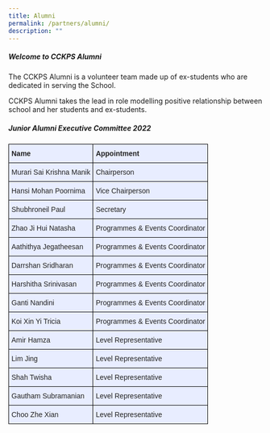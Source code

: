 ```yaml
---
title: Alumni
permalink: /partners/alumni/
description: ""
---
```

##### **Welcome to CCKPS Alumni**
The CCKPS Alumni is a volunteer team made up of ex-students who are dedicated in serving the School.

CCKPS Alumni takes the lead in role modelling positive relationship between school and her students and ex-students.

  

##### **Junior Alumni Executive Committee 2022**

<style type="text/css">
.tg  {border-collapse:collapse;border-spacing:0;margin:0px auto;}
.tg td{border-color:black;border-style:solid;border-width:1px;font-family:Arial, sans-serif;font-size:14px;
  overflow:hidden;padding:10px 5px;word-break:normal;}
.tg th{border-color:black;border-style:solid;border-width:1px;font-family:Arial, sans-serif;font-size:14px;
  font-weight:normal;overflow:hidden;padding:10px 5px;word-break:normal;}
.tg .tg-xwen{background-color:#E8EDFF;color:#222;font-weight:bold;text-align:left;vertical-align:middle}
.tg .tg-lr6o{background-color:#E8EDFF;color:#222;text-align:left;vertical-align:middle}
</style>
<table class="tg">
<tbody>
  <tr>
    <td class="tg-xwen"><span style="color:#222">Name</span></td>
    <td class="tg-xwen"><span style="color:#222">Appointment</span></td>
  </tr>
  <tr>
    <td class="tg-lr6o"><span style="color:#222">Murari Sai Krishna Manik</span></td>
    <td class="tg-lr6o"><span style="color:#222">Chairperson</span></td>
  </tr>
  <tr>
    <td class="tg-lr6o"><span style="color:#222">Hansi Mohan Poornima</span></td>
    <td class="tg-lr6o"><span style="color:#222">Vice Chairperson</span></td>
  </tr>
  <tr>
    <td class="tg-lr6o"><span style="color:#222">Shubhroneil Paul</span></td>
    <td class="tg-lr6o"><span style="color:#222"> Secretary</span></td>
  </tr>
  <tr>
    <td class="tg-lr6o"><span style="color:#222">Zhao Ji Hui Natasha</span></td>
    <td class="tg-lr6o"><span style="color:#222"> Programmes &amp; Events Coordinator</span></td>
  </tr>
  <tr>
    <td class="tg-lr6o"><span style="color:#222">Aathithya Jegatheesan</span></td>
    <td class="tg-lr6o"><span style="color:#222"> Programmes &amp; Events Coordinator</span></td>
  </tr>
  <tr>
    <td class="tg-lr6o"><span style="color:#222">Darrshan Sridharan</span></td>
    <td class="tg-lr6o"><span style="color:#222"> Programmes &amp; Events Coordinator</span></td>
  </tr>
  <tr>
    <td class="tg-lr6o"><span style="color:#222">Harshitha Srinivasan</span></td>
    <td class="tg-lr6o"><span style="color:#222"> Programmes &amp; Events Coordinator</span></td>
  </tr>
  <tr>
    <td class="tg-lr6o"><span style="color:#222">Ganti Nandini</span></td>
    <td class="tg-lr6o"><span style="color:#222"> Programmes &amp; Events Coordinator</span></td>
  </tr>
  <tr>
    <td class="tg-lr6o"><span style="color:#222">Koi Xin Yi Tricia</span></td>
    <td class="tg-lr6o"><span style="color:#222"> Programmes &amp; Events Coordinator</span></td>
  </tr>
  <tr>
    <td class="tg-lr6o"><span style="color:#222">Amir Hamza</span></td>
    <td class="tg-lr6o"><span style="color:#222"> Level Representative</span></td>
  </tr>
  <tr>
    <td class="tg-lr6o"><span style="color:#222">Lim Jing</span></td>
    <td class="tg-lr6o"><span style="color:#222"> Level Representative</span></td>
  </tr>
  <tr>
    <td class="tg-lr6o"><span style="color:#222">Shah Twisha </span></td>
    <td class="tg-lr6o"><span style="color:#222"> Level Representative</span></td>
  </tr>
  <tr>
    <td class="tg-lr6o"><span style="color:#222">Gautham Subramanian</span></td>
    <td class="tg-lr6o"><span style="color:#222"> Level Representative</span></td>
  </tr>
  <tr>
    <td class="tg-lr6o"><span style="color:#222">Choo Zhe Xian</span></td>
    <td class="tg-lr6o"><span style="color:#222"> Level Representative</span></td>
  </tr>
</tbody>
</table>